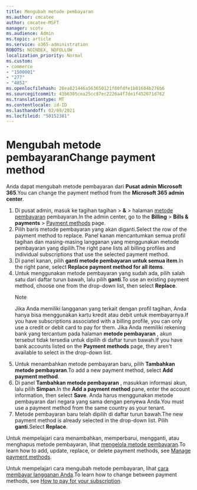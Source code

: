 ```yaml
---
title: Mengubah metode pembayaran
ms.author: cmcatee
author: cmcatee-MSFT
manager: scotv
ms.audience: Admin
ms.topic: article
ms.service: o365-administration
ROBOTS: NOINDEX, NOFOLLOW
localization_priority: Normal
ms.custom:
- commerce
- "1500001"
- "277"
- "4852"
ms.openlocfilehash: 28ea821446a563650121f80fdfe1b81604b276b6
ms.sourcegitcommit: 43b6305cea25cc87ec2226a4f7de1f452671d762
ms.translationtype: MT
ms.contentlocale: id-ID
ms.lasthandoff: 02/09/2021
ms.locfileid: "50152381"
---
```

# <a name="change-payment-method"></a><span data-ttu-id="1e20b-102">Mengubah metode pembayaran</span><span class="sxs-lookup"><span data-stu-id="1e20b-102">Change payment method</span></span>

<span data-ttu-id="1e20b-103">Anda dapat mengubah metode pembayaran dari **Pusat admin Microsoft 365**.</span><span class="sxs-lookup"><span data-stu-id="1e20b-103">You can change the payment method from the **Microsoft 365 admin center**.</span></span>
  
1. <span data-ttu-id="1e20b-104">Di pusat admin, masuk ke tagihan tagihan   >  **&**  >  halaman [metode pembayaran](https://go.microsoft.com/fwlink/p/?linkid=2018806) pembayaran.</span><span class="sxs-lookup"><span data-stu-id="1e20b-104">In the admin center, go to the **Billing** > **Bills & payments** > [Payment methods](https://go.microsoft.com/fwlink/p/?linkid=2018806) page.</span></span>
2. <span data-ttu-id="1e20b-105">Pilih baris metode pembayaran yang akan diganti.</span><span class="sxs-lookup"><span data-stu-id="1e20b-105">Select the row of the payment method to replace.</span></span> <span data-ttu-id="1e20b-106">Panel kanan mencantumkan semua profil tagihan dan masing-masing langganan yang menggunakan metode pembayaran yang dipilih.</span><span class="sxs-lookup"><span data-stu-id="1e20b-106">The right pane lists all billing profiles and individual subscriptions that use the selected payment method.</span></span>
3. <span data-ttu-id="1e20b-107">Di panel kanan, pilih **ganti metode pembayaran untuk semua item**.</span><span class="sxs-lookup"><span data-stu-id="1e20b-107">In the right pane, select **Replace payment method for all items**.</span></span>
4. <span data-ttu-id="1e20b-108">Untuk menggunakan metode pembayaran yang sudah ada, pilih salah satu dari daftar turun bawah, lalu pilih **ganti**.</span><span class="sxs-lookup"><span data-stu-id="1e20b-108">To use an existing payment method, choose one from the drop-down list, then select **Replace**.</span></span>
    > [!NOTE]
    > <span data-ttu-id="1e20b-109">Jika Anda memiliki langganan yang terkait dengan profil tagihan, Anda hanya bisa menggunakan kartu kredit atau debit untuk membayarnya.</span><span class="sxs-lookup"><span data-stu-id="1e20b-109">If you have subscriptions associated with a billing profile, you can only use a credit or debit card to pay for them.</span></span> <span data-ttu-id="1e20b-110">Jika Anda memiliki rekening bank yang tercantum pada halaman **metode pembayaran** , akun tersebut tidak tersedia untuk dipilih di daftar turun bawah.</span><span class="sxs-lookup"><span data-stu-id="1e20b-110">If you have bank accounts listed on the **Payment methods** page, they aren't available to select in the drop-down list.</span></span>
5. <span data-ttu-id="1e20b-111">Untuk menambahkan metode pembayaran baru, pilih **Tambahkan metode pembayaran**.</span><span class="sxs-lookup"><span data-stu-id="1e20b-111">To add a new payment method, select **Add payment method**.</span></span>
6. <span data-ttu-id="1e20b-112">Di panel **Tambahkan metode pembayaran** , masukkan informasi akun, lalu pilih **Simpan**.</span><span class="sxs-lookup"><span data-stu-id="1e20b-112">In the **Add a payment method** pane, enter the account information, then select **Save**.</span></span> <span data-ttu-id="1e20b-113">Anda harus menggunakan metode pembayaran dari negara yang sama dengan penyewa Anda.</span><span class="sxs-lookup"><span data-stu-id="1e20b-113">You must use a payment method from the same country as your tenant.</span></span>
7. <span data-ttu-id="1e20b-114">Metode pembayaran baru telah dipilih di daftar turun bawah.</span><span class="sxs-lookup"><span data-stu-id="1e20b-114">The new payment method is already selected in the drop-down list.</span></span> <span data-ttu-id="1e20b-115">Pilih **ganti**.</span><span class="sxs-lookup"><span data-stu-id="1e20b-115">Select **Replace**.</span></span>

<span data-ttu-id="1e20b-116">Untuk mempelajari cara menambahkan, memperbarui, mengganti, atau menghapus metode pembayaran, lihat [mengelola metode pembayaran](https://docs.microsoft.com/microsoft-365/commerce/billing-and-payments/manage-payment-methods).</span><span class="sxs-lookup"><span data-stu-id="1e20b-116">To learn how to add, update, replace, or delete payment methods, see [Manage payment methods](https://docs.microsoft.com/microsoft-365/commerce/billing-and-payments/manage-payment-methods).</span></span>

<span data-ttu-id="1e20b-117">Untuk mempelajari cara mengubah metode pembayaran, lihat [cara membayar langganan Anda](https://docs.microsoft.com/microsoft-365/commerce/billing-and-payments/pay-for-your-subscription).</span><span class="sxs-lookup"><span data-stu-id="1e20b-117">To learn how to change between payment methods, see [How to pay for your subscription](https://docs.microsoft.com/microsoft-365/commerce/billing-and-payments/pay-for-your-subscription).</span></span>